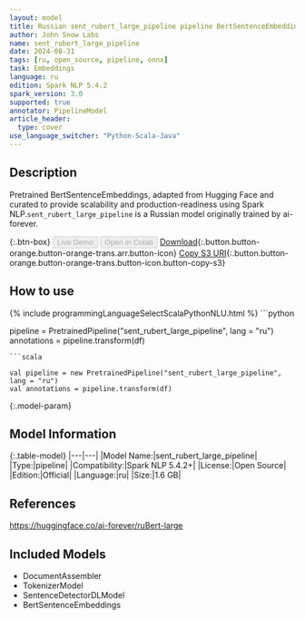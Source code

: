 ```yaml
---
layout: model
title: Russian sent_rubert_large_pipeline pipeline BertSentenceEmbeddings from ai-forever
author: John Snow Labs
name: sent_rubert_large_pipeline
date: 2024-08-31
tags: [ru, open_source, pipeline, onnx]
task: Embeddings
language: ru
edition: Spark NLP 5.4.2
spark_version: 3.0
supported: true
annotator: PipelineModel
article_header:
  type: cover
use_language_switcher: "Python-Scala-Java"
---
```


## Description

Pretrained BertSentenceEmbeddings, adapted from Hugging Face and curated to provide scalability and production-readiness using Spark NLP.`sent_rubert_large_pipeline` is a Russian model originally trained by ai-forever.

{:.btn-box}
<button class="button button-orange" disabled>Live Demo</button>
<button class="button button-orange" disabled>Open in Colab</button>
[Download](https://s3.amazonaws.com/auxdata.johnsnowlabs.com/public/models/sent_rubert_large_pipeline_ru_5.4.2_3.0_1725121619817.zip){:.button.button-orange.button-orange-trans.arr.button-icon}
[Copy S3 URI](s3://auxdata.johnsnowlabs.com/public/models/sent_rubert_large_pipeline_ru_5.4.2_3.0_1725121619817.zip){:.button.button-orange.button-orange-trans.button-icon.button-copy-s3}

## How to use



<div class="tabs-box" markdown="1">
{% include programmingLanguageSelectScalaPythonNLU.html %}
```python

pipeline = PretrainedPipeline("sent_rubert_large_pipeline", lang = "ru")
annotations =  pipeline.transform(df)   

```
```scala

val pipeline = new PretrainedPipeline("sent_rubert_large_pipeline", lang = "ru")
val annotations = pipeline.transform(df)

```
</div>

{:.model-param}
## Model Information

{:.table-model}
|---|---|
|Model Name:|sent_rubert_large_pipeline|
|Type:|pipeline|
|Compatibility:|Spark NLP 5.4.2+|
|License:|Open Source|
|Edition:|Official|
|Language:|ru|
|Size:|1.6 GB|

## References

https://huggingface.co/ai-forever/ruBert-large

## Included Models

- DocumentAssembler
- TokenizerModel
- SentenceDetectorDLModel
- BertSentenceEmbeddings